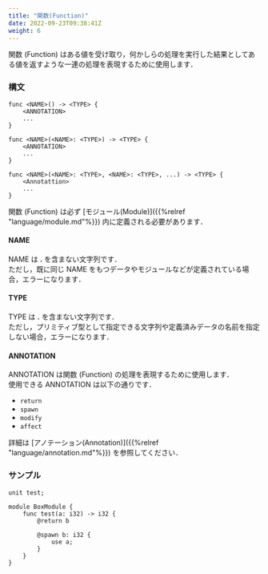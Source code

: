 ```yaml
---
title: "関数(Function)"
date: 2022-09-23T09:38:41Z
weight: 6
---
```


関数 (Function) はある値を受け取り，何かしらの処理を実行した結果としてある値を返すような一連の処理を表現するために使用します．  

### 構文

```text
func <NAME>() -> <TYPE> {
    <ANNOTATION>
    ...
}

func <NAME>(<NAME>: <TYPE>) -> <TYPE> {
    <ANNOTATION>
    ...
}

func <NAME>(<NAME>: <TYPE>, <NAME>: <TYPE>, ...) -> <TYPE> {
    <Annotattion>
    ...
}
```

関数 (Function) は必ず [モジュール(Module)]({{%relref "language/module.md"%}}) 内に定義される必要があります．

#### NAME

NAME は **\.** を含まない文字列です．  
ただし，既に同じ NAME をもつデータやモジュールなどが定義されている場合，エラーになります．

#### TYPE

TYPE は **\.** を含まない文字列です．  
ただし，プリミティブ型として指定できる文字列や定義済みデータの名前を指定しない場合，エラーになります．

#### ANNOTATION

ANNOTATION は関数 (Function) の処理を表現するために使用します．  
使用できる ANNOTATION は以下の通りです．

- `return`
- `spawn`
- `modify`
- `affect`

詳細は [アノテーション(Annotation)]({{%relref "language/annotation.md"%}}) を参照してください．

### サンプル

```text
unit test;

module BoxModule {
    func test(a: i32) -> i32 {
        @return b

        @spawn b: i32 {
            use a;
        }
    }
}
```
